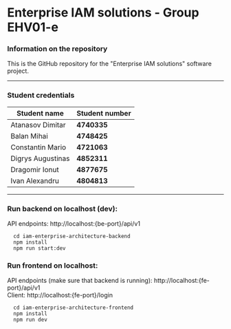 # Enterprise IAM solutions - Group EHV01-e

### Information on the repository

This is the GitHub repository for the "Enterprise IAM solutions" software project.
___

### Student credentials

| Student name       | Student number     |
|--------------------|--------------------|
| Atanasov Dimitar   | **4740335**        | 
| Balan Mihai        | **4748425**        |
| Constantin Mario   | **4721063**        |   
| Digrys Augustinas  | **4852311**        | 
| Dragomir Ionut     | **4877675**        | 
| Ivan Alexandru     | **4804813**        | 
___


### Run backend on localhost (dev):
  API endpoints: http://localhost:{be-port}/api/v1  
```
  cd iam-enterprise-architecture-backend
  npm install
  npm run start:dev
```

### Run frontend on localhost:
API endpoints (make sure that backend is running): http://localhost:{fe-port}/api/v1  
Client: http://localhost:{fe-port}/login
```
  cd iam-enterprise-architecture-frontend
  npm install
  npm run dev
```
